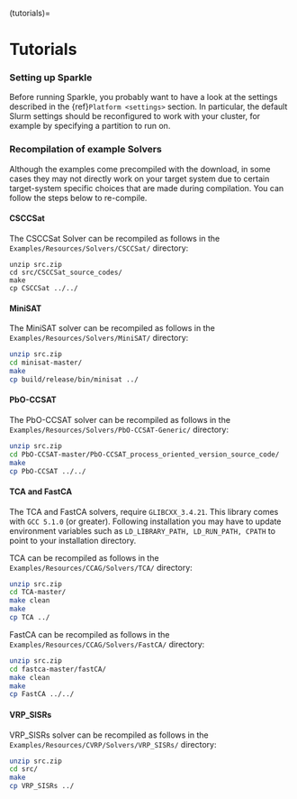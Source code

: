 (tutorials)=
# Tutorials

### Setting up Sparkle

Before running Sparkle, you probably want to have a look at the settings described in the {ref}`Platform <settings>` section.
In particular, the default Slurm settings should be reconfigured to work with your cluster, for example by specifying a partition to run on.

### Recompilation of example Solvers

Although the examples come precompiled with the download, in some cases they may not directly work on your target system due to certain target-system specific choices that are made during compilation. You can follow the steps below to re-compile.

#### CSCCSat

The CSCCSat Solver can be recompiled as follows in the `Examples/Resources/Solvers/CSCCSat/` directory:

```
unzip src.zip
cd src/CSCCSat_source_codes/
make
cp CSCCSat ../../
```

#### MiniSAT

The MiniSAT solver can be recompiled as follows in the `Examples/Resources/Solvers/MiniSAT/` directory:

```bash
unzip src.zip
cd minisat-master/
make
cp build/release/bin/minisat ../
```

#### PbO-CCSAT
The PbO-CCSAT solver can be recompiled as follows in the `Examples/Resources/Solvers/PbO-CCSAT-Generic/` directory:

```bash
unzip src.zip
cd PbO-CCSAT-master/PbO-CCSAT_process_oriented_version_source_code/
make
cp PbO-CCSAT ../../
```

#### TCA and FastCA
The TCA and FastCA solvers, require `GLIBCXX_3.4.21`. This library comes with `GCC 5.1.0` (or greater). Following installation you may have to update environment variables such as `LD_LIBRARY_PATH, LD_RUN_PATH, CPATH` to point to your installation directory.

TCA can be recompiled as follows in the
`Examples/Resources/CCAG/Solvers/TCA/` directory:

```bash
unzip src.zip
cd TCA-master/
make clean
make
cp TCA ../
```

FastCA can be recompiled as follows in the `Examples/Resources/CCAG/Solvers/FastCA/` directory:

```bash
unzip src.zip
cd fastca-master/fastCA/
make clean
make
cp FastCA ../../
```

#### VRP_SISRs

VRP_SISRs solver can be recompiled as follows in the `Examples/Resources/CVRP/Solvers/VRP_SISRs/` directory:

```bash
unzip src.zip
cd src/
make
cp VRP_SISRs ../
```


```{include} ../../Examples/configuration.md
```

```{include} ../../Examples/configuration_quality.md
```

```{include} ../../Examples/configuration_randomforest.md
```

```{include} ../../Examples/parallel_portfolio_runtime.md
```

```{include} ../../Examples/selection.md
```

```{include} ../../Examples/selection_multi-file_instance.md
```

